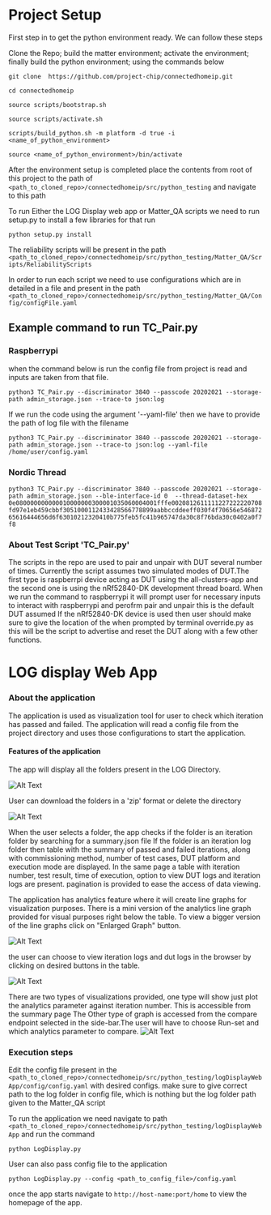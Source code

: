 # Project Setup
First step in to get the python environment ready. We can follow these steps

Clone the Repo; build the matter environment; activate the environment; finally build the python environment; using the commands below

```
git clone  https://github.com/project-chip/connectedhomeip.git

cd connectedhomeip

source scripts/bootstrap.sh

source scripts/activate.sh

scripts/build_python.sh -m platform -d true -i <name_of_python_environment>

source <name_of_python_environment>/bin/activate
```
After the environment setup is completed  place the contents from root of this project to the path of ```<path_to_cloned_repo>/connectedhomeip/src/python_testing``` and navigate to this path

To run Either the LOG Display web app or Matter_QA scripts we need to run setup.py to install a few libraries for that run 

```python setup.py install``` 

The reliability scripts will be present in the path ```<path_to_cloned_repo>/connectedhomeip/src/python_testing/Matter_QA/Scripts/ReliabilityScripts```

In order to run each script we need to use configurations which are in detailed in a file and present in the path ```<path_to_cloned_repo>/connectedhomeip/src/python_testing/Matter_QA/Config/configFile.yaml```

## Example command to run TC_Pair.py

### Raspberrypi 

when the command below is run the config file from project is read and inputs are taken from that file.

```python3 TC_Pair.py --discriminator 3840 --passcode 20202021 --storage-path admin_storage.json --trace-to json:log```

If we run the code using the argument '--yaml-file' then we have to provide the path of log file with the filename   

```python3 TC_Pair.py --discriminator 3840 --passcode 20202021 --storage-path admin_storage.json --trace-to json:log --yaml-file /home/user/config.yaml```


### Nordic Thread
```python3 TC_Pair.py --discriminator 3840 --passcode 20202021 --storage-path admin_storage.json --ble-interface-id 0  --thread-dataset-hex 0e080000000000010000000300001035060004001fffe0020812611111227222220708fd97e1eb459cbbf3051000112433428566778899aabbccddeeff030f4f70656e54687265616444656d6f63010212320410b775feb5fc41b965747da30c8f76bda30c0402a0f7f8```
### About Test Script 'TC_Pair.py'
The scripts in the repo are used to pair and unpair with DUT several number of times. Currently the script assumes two simulated modes of DUT.The first type is raspberrpi device acting as DUT using the all-clusters-app and the second one is using the nRf52840-DK development thread board.
When we run the command to raspberrypi it will prompt user for necessary inputs to interact with raspberrypi and perofrm pair and unpair this is the default DUT assumed
If the nRf52840-DK device is used then user should make sure to give the location of the  when prompted by terminal override.py as this will be the script to advertise and reset the DUT along with a few other functions.

# LOG display Web App
### About the application
The application is used as visualization tool for user to check which iteration has passed and failed.
The application will read a config file from the project directory and uses those configurations to start the application.
#### Features of the application
The app will display all the folders present in the LOG Directory. 

![Alt Text](images/readme/home_page.png)

User can download the folders in a 'zip' format or delete the directory

![Alt Text](images/readme/summary_page.png)

When the user selects a folder, the app checks if the folder is an iteration folder by searching for a summary.json file
If the folder is an iteration log folder then table with the summary of passed and failed iterations, along with commissioning method, number of test cases, DUT platform and execution mode are displayed.
In the same page a table with iteration number, test result, time of execution, option to view DUT logs and iteration logs are present.
pagination is provided to ease the access of data viewing.

The application has analytics feature where it will create line graphs for visualization purposes.
There is a mini version of the analytics line graph provided for visual purposes right below the table.
To view a bigger version of the line graphs click on "Enlarged Graph" button.

![Alt Text](images/readme/Enlarged_analytics_graph.png)

the user can choose to view iteration logs and dut logs in the browser by clicking on desired buttons in the table.

![Alt Text](images/readme/log_page.png)

There are two types of visualizations provided, one type will show just plot the analytics parameter against iteration number. This is accessible from the summary page
The Other type of graph is accessed from the compare endpoint selected in the side-bar.The user will have to choose Run-set and which analytics parameter to compare.
![Alt Text](images/readme/compare_api.png)



### Execution steps 
Edit the config file present in the ```<path_to_cloned_repo>/connectedhomeip/src/python_testing/logDisplayWebApp/config/config.yaml``` with desired configs.
make sure to give correct path to the log folder in config file, which is nothing but the log folder path given to the Matter_QA script

To run the application we need navigate to path ```<path_to_cloned_repo>/connectedhomeip/src/python_testing/logDisplayWebApp``` and run the command 

```python LogDisplay.py```

User can also pass config file to the application 

```python LogDisplay.py --config <path_to_config_file>/config.yaml```

once the app starts navigate to ```http://host-name:port/home``` to view the homepage of the app.
